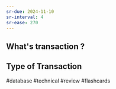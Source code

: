 ```yaml
---
sr-due: 2024-11-10
sr-interval: 4
sr-ease: 270
---
```



## What's transaction ?

## Type of Transaction




#database #technical #review #flashcards